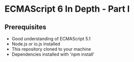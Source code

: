 # ECMAScript 6 In Depth - Part I

## Prerequisites
* Good understanding of ECMAScript 5.1
* Node.js or io.js installed
* This repository cloned to your machine
* Dependencies installed with 'npm install'
